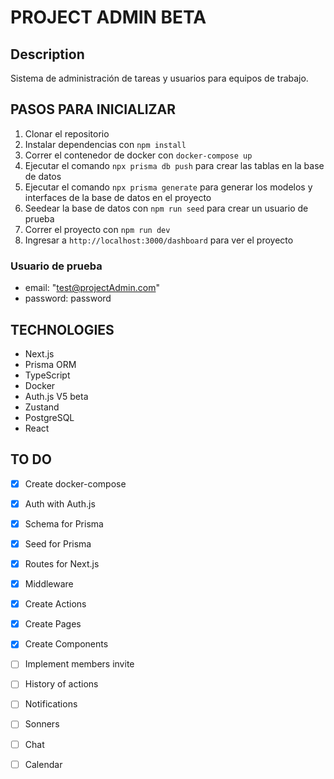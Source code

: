 # PROJECT ADMIN BETA

## Description
Sistema de administración de tareas y usuarios para equipos de trabajo.

## PASOS PARA INICIALIZAR
1. Clonar el repositorio
2. Instalar dependencias con `npm install`
3. Correr el contenedor de docker con `docker-compose up `
4. Ejecutar el comando `npx prisma db push` para crear las tablas en la base de datos
5. Ejecutar el comando `npx prisma generate` para generar los modelos y interfaces de la base de datos en el proyecto
6. Seedear la base de datos con `npm run seed` para crear un usuario de prueba
7. Correr el proyecto con `npm run dev` 
8. Ingresar a `http://localhost:3000/dashboard` para ver el proyecto

### Usuario de prueba
- email: "test@projectAdmin.com"
- password: password

## TECHNOLOGIES
- Next.js
- Prisma ORM
- TypeScript
- Docker
- Auth.js V5 beta
- Zustand
- PostgreSQL
- React


## TO DO
- [x] Create docker-compose
- [x] Auth with Auth.js
- [x] Schema for Prisma
- [x] Seed for Prisma
- [x] Routes for Next.js
- [x] Middleware
- [x] Create Actions
- [x] Create Pages
- [x] Create Components
- [ ] Implement members invite
- [ ] History of actions
- [ ] Notifications
- [ ] Sonners
- [ ] Chat
- [ ] Calendar

 